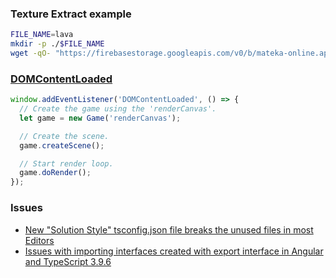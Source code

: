 ### Texture Extract example
``` bash
FILE_NAME=lava
mkdir -p ./$FILE_NAME
wget -qO- "https://firebasestorage.googleapis.com/v0/b/mateka-online.appspot.com/o/textures%2F$FILE_NAME.tar.xz?alt=media" | tar -xvJ -C ./$FILE_NAME
```

### [DOMContentLoaded](https://developer.mozilla.org/en-US/docs/Web/API/Window/DOMContentLoaded_event)
``` javascript
window.addEventListener('DOMContentLoaded', () => {
  // Create the game using the 'renderCanvas'.
  let game = new Game('renderCanvas');

  // Create the scene.
  game.createScene();

  // Start render loop.
  game.doRender();
});
```

### Issues
* [New "Solution Style" tsconfig.json file breaks the unused files in most Editors](https://github.com/angular/angular-cli/issues/18040)
* [Issues with importing interfaces created with export interface in Angular and TypeScript 3.9.6](https://github.com/angular/angular-cli/issues/18170)
